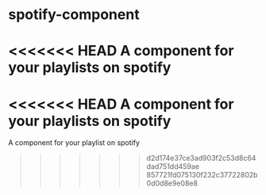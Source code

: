 # spotify-component
<<<<<<< HEAD
A component for your playlists on spotify
=======
<<<<<<< HEAD
A component for your playlists on spotify
=======
A component for your playlist on spotify
>>>>>>> d2d174e37ce3ad903f2c53d8c64dad751dd459ae
>>>>>>> 857721fd075130f232c37722802b0d0d8e9e08e8
